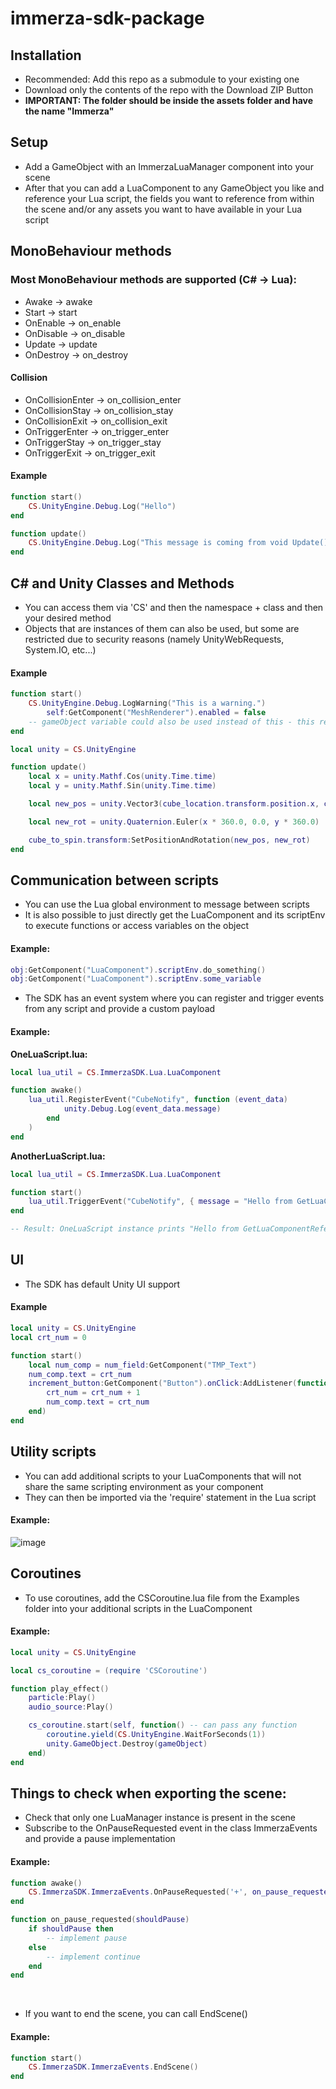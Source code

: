 # immerza-sdk-package

## Installation
* Recommended: Add this repo as a submodule to your existing one
* Download only the contents of the repo with the Download ZIP Button
* **IMPORTANT: The folder should be inside the assets folder and have the name "Immerza"**

## Setup
* Add a GameObject with an ImmerzaLuaManager component into your scene
* After that you can add a LuaComponent to any GameObject you like and reference your Lua script, the fields you want to reference from within the scene and/or any assets you want to have available in your Lua script

## MonoBehaviour methods
### Most MonoBehaviour methods are supported (C# -> Lua):
* Awake -> awake
* Start -> start
* OnEnable -> on_enable
* OnDisable -> on_disable
* Update -> update
* OnDestroy -> on_destroy
#### Collision
* OnCollisionEnter -> on_collision_enter
* OnCollisionStay -> on_collision_stay
* OnCollisionExit -> on_collision_exit
* OnTriggerEnter -> on_trigger_enter
* OnTriggerStay -> on_trigger_stay
* OnTriggerExit -> on_trigger_exit
#### Example
```lua
function start()
	CS.UnityEngine.Debug.Log("Hello")
end

function update()
	CS.UnityEngine.Debug.Log("This message is coming from void Update().")
end
```
## C# and Unity Classes and Methods
* You can access them via 'CS' and then the namespace + class and then your desired method
* Objects that are instances of them can also be used, but some are restricted due to security reasons (namely UnityWebRequests, System.IO, etc...)
#### Example
```lua
function start()
	CS.UnityEngine.Debug.LogWarning("This is a warning.")
    	self:GetComponent("MeshRenderer").enabled = false
	-- gameObject variable could also be used instead of this - this refers to the LuaComponent
end

local unity = CS.UnityEngine

function update()
	local x = unity.Mathf.Cos(unity.Time.time)
	local y = unity.Mathf.Sin(unity.Time.time)

	local new_pos = unity.Vector3(cube_location.transform.position.x, cube_location.transform.position.y, cube_location.transform.position.z)

    local new_rot = unity.Quaternion.Euler(x * 360.0, 0.0, y * 360.0)

    cube_to_spin.transform:SetPositionAndRotation(new_pos, new_rot)
end
```
## Communication between scripts
* You can use the Lua global environment to message between scripts
* It is also possible to just directly get the LuaComponent and its scriptEnv to execute functions or access variables on the object
#### Example:
```Lua
obj:GetComponent("LuaComponent").scriptEnv.do_something()
obj:GetComponent("LuaComponent").scriptEnv.some_variable
```

* The SDK has an event system where you can register and trigger events from any script and provide a custom payload
#### Example:
**OneLuaScript.lua:**
```Lua
local lua_util = CS.ImmerzaSDK.Lua.LuaComponent

function awake()
	lua_util.RegisterEvent("CubeNotify", function (event_data)
			unity.Debug.Log(event_data.message)
		end
	)
end
```

**AnotherLuaScript.lua:**
```Lua
local lua_util = CS.ImmerzaSDK.Lua.LuaComponent

function start()
    lua_util.TriggerEvent("CubeNotify", { message = "Hello from GetLuaComponentReference!" })
end

-- Result: OneLuaScript instance prints "Hello from GetLuaComponentReference!"
```

## UI
* The SDK has default Unity UI support
#### Example
```lua
local unity = CS.UnityEngine
local crt_num = 0

function start()
	local num_comp = num_field:GetComponent("TMP_Text")
	num_comp.text = crt_num
	increment_button:GetComponent("Button").onClick:AddListener(function()
		crt_num = crt_num + 1
		num_comp.text = crt_num
	end)
end
```

## Utility scripts
* You can add additional scripts to your LuaComponents that will not share the same scripting environment as your component
* They can then be imported via the 'require' statement in the Lua script
#### Example:
![image](Images/AdditionalScriptsExample.png)

## Coroutines
* To use coroutines, add the CSCoroutine.lua file from the Examples folder into your additional scripts in the LuaComponent
#### Example:
```Lua
local unity = CS.UnityEngine

local cs_coroutine = (require 'CSCoroutine')

function play_effect()
	particle:Play()
	audio_source:Play()

	cs_coroutine.start(self, function() -- can pass any function
		coroutine.yield(CS.UnityEngine.WaitForSeconds(1))
		unity.GameObject.Destroy(gameObject)
	end)
end
```

## 

## Things to check when exporting the scene:
* Check that only one LuaManager instance is present in the scene
* Subscribe to the OnPauseRequested event in the class ImmerzaEvents and provide a pause implementation
#### Example:
```Lua
function awake()
	CS.ImmerzaSDK.ImmerzaEvents.OnPauseRequested('+', on_pause_requested)
end

function on_pause_requested(shouldPause)
	if shouldPause then
		-- implement pause
	else 
		-- implement continue
	end
end
```
<br>

* If you want to end the scene, you can call EndScene()
#### Example:
```Lua
function start()
	CS.ImmerzaSDK.ImmerzaEvents.EndScene()
end
```
